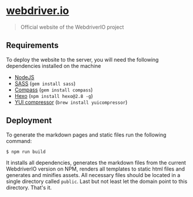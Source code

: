 [webdriver.io](http://webdriver.io)
===================================

> Official website of the WebdriverIO project

## Requirements

To deploy the website to the server, you will need the following dependencies installed on the machine

- [NodeJS](http://nodejs.org/download/)
- [SASS](http://sass-lang.com/install) (`gem install sass`)
- [Compass](http://compass-style.org/install/) (`gem install compass`)
- [Hexo](http://hexo.io/) (`npm install hexo@2.8 -g`)
- [YUI compressor](http://www.andrew-kirkpatrick.com/2013/06/yahoo-yui-compressor-on-mac-os-x-terminal/) (`brew install yuicompressor`)

## Deployment

To generate the markdown pages and static files run the following command:

```sh
$ npm run build
```

It installs all dependencies, generates the markdown files from the current WebdriverIO version on NPM, renders all templates
to static html files and generates and minifies assets. All necessary files should be located in a single directory called `public`.
Last but not least let the domain point to this directory. That's it.
